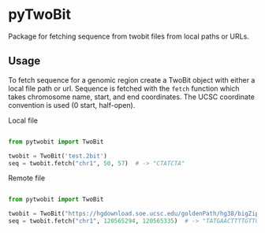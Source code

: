 # pyTwoBit

Package for fetching sequence from twobit files from local paths or URLs. 

## Usage

To fetch sequence for a genomic region create a TwoBit object with either a local file path or url.  Sequence
is fetched with the `fetch` function which takes chromosome name, start, and end coordinates.
The UCSC coordinate convention is used (0 start, half-open).


Local file

```python

from pytwobit import TwoBit

twobit = TwoBit('test.2bit')
seq = twobit.fetch("chr1", 50, 57)  # -> "CTATCTA"


```

Remote file

```python

from pytwobit import TwoBit

twobit = TwoBit("https://hgdownload.soe.ucsc.edu/goldenPath/hg38/bigZips/hg38.2bit")
seq = twobit.fetch("chr1", 120565294, 120565335)  # -> "TATGAACTTTTGTTCGTTGGTgctcagtcctagaccctttt"

```
